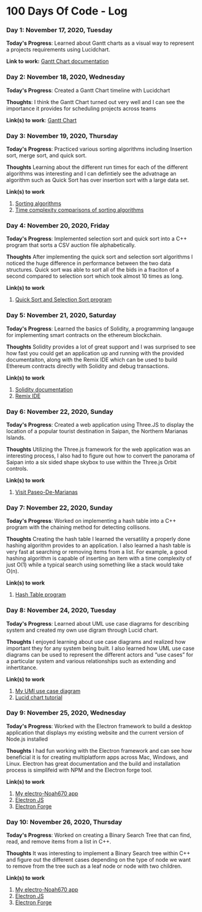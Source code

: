 # 100 Days Of Code - Log

### Day 1: November 17, 2020, Tuesday

**Today's Progress**: Learned about Gantt charts as a visual way to represent a projects requirements using Lucidchart.

**Link to work:** [Gantt Chart documentation](https://wiki.easyvista.com/xwiki/bin/view/Documentation/Gantt+Chart)

### Day 2: November 18, 2020, Wednesday 

**Today's Progress**: Created a Gantt Chart timeline with Lucidchart

**Thoughts**: I think the Gantt Chart turned out very well and I can see the importance it provides for scheduling projects across teams

**Link(s) to work**: [Gantt Chart ](https://github.com/Noah670/100-Days-Of-Code-Storage/blob/main/Gantt_Chart_Noah.png)


### Day 3: November 19, 2020, Thursday

**Today's Progress**: Practiced various sorting algorithms including Insertion sort, merge sort, and quick sort.

**Thoughts** Learning about the different run times for each of the different algorithms was interesting and I can defintiely see the advatnage an algorithm such as Quick Sort has over insertion sort with a large data set.

**Link(s) to work**
1. [Sorting algorithms](https://www.tutorialspoint.com/data_structures_algorithms/quick_sort_algorithm.htm)
1. [Time complexity comparisons of sorting algorithms](https://www.bigocheatsheet.com/)

### Day 4: November 20, 2020, Friday

**Today's Progress**: Implemented selection sort and quick sort into a C++ program that sorts a CSV auction file alphabetically.

**Thoughts**  After implementing the quick sort and selection sort algorithms I noticed the huge difference in performance between the two data structures. Quick sort was able to sort all of the bids in a fraciton of a second compared to selection sort which took almost 10 times as long.

**Link(s) to work**
1. [Quick Sort and Selection Sort program](https://github.com/Noah670/Vector-Sorting)



### Day 5: November 21, 2020, Saturday

**Today's Progress**: Learned the basics of Solidity, a programming langauge for implementing smart contracts on the ethereum blockchain.

**Thoughts**  Solidity provides a lot of great support and I was surprised to see how fast you could get an application up and running with the provided documentaiton, along with the Remix IDE which can be used to build Ethereum contracts directly with Solidity and debug transactions.

**Link(s) to work**
1. [Solidity documentation](https://docs.soliditylang.org/en/v0.7.5/)
2. [Remix IDE](https://remix.ethereum.org/)


### Day 6: November 22, 2020, Sunday

**Today's Progress**: Created a web application using Three.JS to display the location of a popular tourist destination in Saipan, the Northern Marianas Islands.

**Thoughts**  Utilizing the Three.js framework for the web application was an interesting process, I also had to figure out how to convert the panorama of Saipan into a six sided shape skybox to use within the Three.js Orbit controls.

**Link(s) to work**
1. [Visit Paseo-De-Marianas ](https://noah670.github.io/Paseo-De-Marianas/)


### Day 7: November 22, 2020, Sunday

**Today's Progress**: Worked on implementing a hash table into a C++ program with the chaining method for detecting collisons.

**Thoughts**  Creating the hash table I learned the versatility a properly done hashing algorithm provides to an application. I also learned a hash table is very fast at searching or removing items from a list. For example, a good hashing algorithm is capable of inserting an item with a time complexity of just O(1) while a typical search using something like a stack would take O(n). 

**Link(s) to work**
1. [Hash Table program ](https://github.com/Noah670/HashTable/)



### Day 8: November 24, 2020, Tuesday

**Today's Progress**: Learned about UML use case diagrams for describing system and created my own use digram through Lucid chart.

**Thoughts**  I enjoyed learning about use case diagrams and realized how important they for any system being built. I also learned how UML use case diagrams can be used to represent the different actors and “use cases” for a particular system and various relationships such as extending and inhertitance. 

**Link(s) to work**
1. [My UMl use case diagram ](https://github.com/Noah670/use-case-diagram)
2. [Lucid chart tutorial](https://www.lucidchart.com/pages/uml-use-case-diagram)

### Day 9: November 25, 2020, Wednesday

**Today's Progress**: Worked with the Electron framework to build a desktop application that displays my existing website and the current version of Node.js installed

**Thoughts**  I had fun working with the Electron framework and can see how beneficial it is for creating multiplatform apps across Mac, Windows, and Linux. Electron has great documentation and the build and installation process is simplifeid with NPM and the Electron forge tool.

**Link(s) to work**
1. [My electro-Noah670 app ](https://github.com/Noah670/electro-Noah670)
2. [Electron JS](https://www.electronjs.org/)
3. [Electron Forge](https://www.electronforge.io/)



### Day 10: November 26, 2020, Thursday

**Today's Progress**: Worked on creating a Binary Search Tree that can find, read, and remove items from a list in C++.

**Thoughts**  It was interesting to implement a Binary Search tree within C++ and figure out the different cases depending on the type of node we want to remove from the tree such as a leaf node or node with two children.

**Link(s) to work**
1. [My electro-Noah670 app ](https://github.com/Noah670/electro-Noah670)
2. [Electron JS](https://www.electronjs.org/)
3. [Electron Forge](https://www.electronforge.io/)
